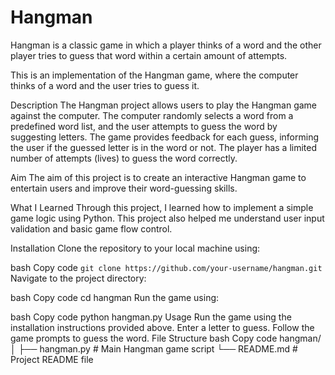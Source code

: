 # Hangman
Hangman is a classic game in which a player thinks of a word and the other player tries to guess that word within a certain amount of attempts.

This is an implementation of the Hangman game, where the computer thinks of a word and the user tries to guess it. 

Description
The Hangman project allows users to play the Hangman game against the computer. The computer randomly selects a word from a predefined word list, and the user attempts to guess the word by suggesting letters. The game provides feedback for each guess, informing the user if the guessed letter is in the word or not. The player has a limited number of attempts (lives) to guess the word correctly.

Aim
The aim of this project is to create an interactive Hangman game to entertain users and improve their word-guessing skills.

What I Learned
Through this project, I learned how to implement a simple game logic using Python. This project also helped me understand user input validation and basic game flow control.

Installation
Clone the repository to your local machine using:

bash
Copy code
`git clone https://github.com/your-username/hangman.git`
Navigate to the project directory:

bash
Copy code
cd hangman
Run the game using:

bash
Copy code
python hangman.py
Usage
Run the game using the installation instructions provided above.
Enter a letter to guess.
Follow the game prompts to guess the word.
File Structure
bash
Copy code
hangman/
│
├── hangman.py         # Main Hangman game script
└── README.md          # Project README file
